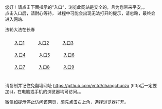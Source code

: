 您好！请点击下面指示的“入口”，浏览此网站是安全的，且为您带来平安。。 <br/>
点击入口后，请耐心等待， 过程中可能会出现无法打开的提示，请忽略，最终会进入网站. </br>

法轮大法在长春<br/>
<div style="padding:10px"><a style="margin:20px" target="_blank" href="https://d1er3qnqmgglpv.cloudfront.net/2Qpsp?egtzrnz" id="ccLink1" rel="nofollow">入口1</a> <a target="_blank" style="margin:20px" href="https://d2085l6gph5dix.cloudfront.net/2Qpsp?mzbzn" id="ccLink2" rel="nofollow">入口2</a> <a style="margin:20px" target="_blank" href="https://d2jl7rkz01a1te.cloudfront.net/2Qpsp?cpblox" id="ccLink3" rel="nofollow">入口3</a></div>

<div style="padding:10px" ><a style="margin:20px" target="_blank" href="https://d1er3qnqmgglpv.cloudfront.net/2Qpsp?egtzrnz" id="ccLink4" rel="nofollow">入口4</a> <a style="margin:20px" href="https://d2085l6gph5dix.cloudfront.net/2Qpsp?mzbzn" target="_blank" id="ccLink5" rel="nofollow">入口5</a> <a style="margin:20px" href="https://d2jl7rkz01a1te.cloudfront.net/2Qpsp?cpblox" target="_blank" id="ccLink6" rel="nofollow">入口6</a></div>

<div style="padding:10px"><a style="margin:20px" target="_blank" href="https://d1er3qnqmgglpv.cloudfront.net/2Qpsp?egtzrnz" id="ccLink7" rel="nofollow">入口7</a> <a style="margin:20px" href="https://d2085l6gph5dix.cloudfront.net/2Qpsp?mzbzn" target="_blank" id="ccLink8" rel="nofollow">入口8</a> <a style="margin:20px" target="_blank" href="https://d2jl7rkz01a1te.cloudfront.net/2Qpsp?cpblox" id="ccLink9" rel="nofollow">入口9</a></div>

<br/>



请复制并记住免翻墙网址 https://github.com/yntd/changchunzx (http后一定要加s)，在电脑或手机的浏览器均可访问。。<br/>

微信如提示停止访问该网页，须先点击右上角，选择浏览器打开。
